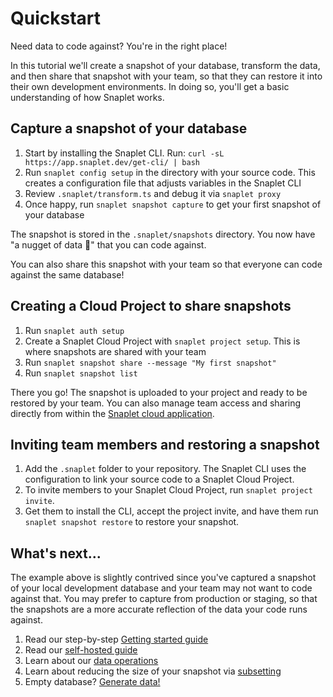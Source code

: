 # Quickstart

Need data to code against? You're in the right place!

In this tutorial we'll create a snapshot of your database, transform the data, and then share that snapshot with your team, so that they can restore it into their own development environments. In doing so, you'll get a basic understanding of how Snaplet works.  

## Capture a snapshot of your database

1. Start by installing the Snaplet CLI. Run: `curl -sL https://app.snaplet.dev/get-cli/ | bash`
2. Run `snaplet config setup` in the directory with your source code. This creates a configuration file that adjusts variables in the Snaplet CLI
3. Review `.snaplet/transform.ts` and debug it via `snaplet proxy`
4. Once happy, run `snaplet snapshot capture` to get your first snapshot of your database

The snapshot is stored in the `.snaplet/snapshots` directory. You now have "a nugget of data 🐥" that you can code against. 

You can also share this snapshot with your team so that everyone can code against the same database!

## Creating a Cloud Project to share snapshots

1. Run `snaplet auth setup`
2. Create a Snaplet Cloud Project with `snaplet project setup`. This is where snapshots are shared with your team
3. Run `snaplet snapshot share --message "My first snapshot"`
4. Run `snaplet snapshot list`

There you go! The snapshot is uploaded to your project and ready to be restored by your team. You can also manage team access and sharing directly from within the [Snaplet cloud application](https://app.snaplet.dev/).   

## Inviting team members and restoring a snapshot

1. Add the `.snaplet` folder to your repository.
The Snaplet CLI uses the configuration to link your source code to a Snaplet Cloud Project.
2. To invite members to your Snaplet Cloud Project, run `snaplet project invite`.
3. Get them to install the CLI, accept the project invite, and have them run `snaplet snapshot restore` to restore your snapshot.

## What's next...

The example above is slightly contrived since you've captured a snapshot of your local development database and your team may not want to code against that.
You may prefer to capture from production or staging, so that the snapshots are a more accurate reflection of the data your code runs against.

1. Read our step-by-step [Getting started guide](/getting-started/start-here/)
2. Read our [self-hosted guide](/guides/self-hosting/)
3. Learn about our [data operations](/references/data-operations/overview)
4. Learn about reducing the size of your snapshot via [subsetting](/references/data-operations/reduce)
5. Empty database? [Generate data!](/references/data-operations/generate)
